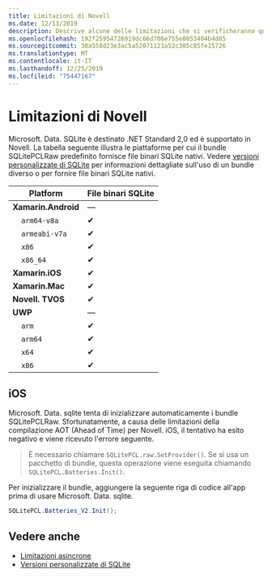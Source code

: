 ```yaml
---
title: Limitazioni di Novell
ms.date: 12/13/2019
description: Descrive alcune delle limitazioni che si verificheranno quando si usa Novell.
ms.openlocfilehash: 192f25954726919dc66d706e755e0853404b4d85
ms.sourcegitcommit: 30a558d23e3ac5a52071121a52c305c85fe15726
ms.translationtype: MT
ms.contentlocale: it-IT
ms.lasthandoff: 12/25/2019
ms.locfileid: "75447167"
---
```

# <a name="xamarin-limitations"></a>Limitazioni di Novell

Microsoft. Data. SQLite è destinato .NET Standard 2,0 ed è supportato in Novell. La tabella seguente illustra le piattaforme per cui il bundle SQLitePCLRaw predefinito fornisce file binari SQLite nativi. Vedere [versioni personalizzate di SQLite](custom-versions.md) per informazioni dettagliate sull'uso di un bundle diverso o per fornire file binari SQLite nativi.

| Platform | File binari SQLite |
| --- | --- |
| **Xamarin.Android** | — |
| &nbsp;&nbsp;&nbsp;&nbsp;`arm64-v8a` | ✔ |
| &nbsp;&nbsp;&nbsp;&nbsp;`armeabi-v7a` | ✔ |
| &nbsp;&nbsp;&nbsp;&nbsp;`x86` | ✔ |
| &nbsp;&nbsp;&nbsp;&nbsp;`x86_64` | ✔ |
| **Xamarin.iOS** | ✔ |
| **Xamarin.Mac** | ✔ |
| **Novell. TVOS** | ✔ |
| **UWP** | — |
| &nbsp;&nbsp;&nbsp;&nbsp;`arm` | ✔ |
| &nbsp;&nbsp;&nbsp;&nbsp;`arm64` | ✔ |
| &nbsp;&nbsp;&nbsp;&nbsp;`x64` | ✔ |
| &nbsp;&nbsp;&nbsp;&nbsp;`x86` | ✔ |

## <a name="ios"></a>iOS

Microsoft. Data. sqlite tenta di inizializzare automaticamente i bundle SQLitePCLRaw. Sfortunatamente, a causa delle limitazioni della compilazione AOT (Ahead of Time) per Novell. iOS, il tentativo ha esito negativo e viene ricevuto l'errore seguente.

> È necessario chiamare `SQLitePCL.raw.SetProvider()`. Se si usa un pacchetto di bundle, questa operazione viene eseguita chiamando `SQLitePCL.Batteries.Init()`.

Per inizializzare il bundle, aggiungere la seguente riga di codice all'app prima di usare Microsoft. Data. sqlite.

```csharp
SQLitePCL.Batteries_V2.Init();
```

## <a name="see-also"></a>Vedere anche

* [Limitazioni asincrone](async.md)
* [Versioni personalizzate di SQLite](custom-versions.md)

